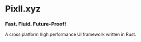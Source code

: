 # Pixll.xyz
### Fast. Fluid. Future-Proof!

A cross platform high performance UI framework written in Rust.
